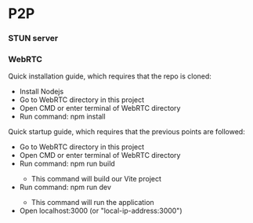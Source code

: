 # P2P
<h3>STUN server</h3>


<h3>WebRTC</h3>
<p>Quick installation guide, which requires that the repo is cloned:</p>
<ul>
   <li>Install Nodejs</li>
   <li>Go to WebRTC directory in this project</li>
   <li>Open CMD or enter terminal of WebRTC directory</li>
   <li>Run command: npm install</li>
</ul>
<p>Quick startup guide, which requires that the previous points are followed:</p>
<ul>
   <li>Go to WebRTC directory in this project</li>
   <li>Open CMD or enter terminal of WebRTC directory</li>
   <li>Run command: npm run build</li>
   <ul><li>This command will build our Vite project</li></ul>
   <li>Run command: npm run dev</li>
   <ul><li>This command will run the application</li></ul>
   <li>Open localhost:3000 (or "local-ip-address:3000")</li>
